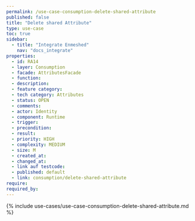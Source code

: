 ```yaml
---
permalink: /use-case-consumption-delete-shared-attribute
published: false
title: "Delete shared Attribute"
type: use-case
toc: true
sidebar:
  - title: "Integrate Enmeshed"
    nav: "docs_integrate"
properties:
  - id: RA14
  - layer: Consumption
  - facade: AttributesFacade
  - function:
  - description:
  - feature category:
  - tech category: Attributes
  - status: OPEN
  - comments:
  - actor: Identity
  - component: Runtime
  - trigger:
  - precondition:
  - result:
  - priority: HIGH
  - complexity: MEDIUM
  - size: M
  - created_at:
  - changed_at:
  - link auf testcode:
  - published: default
  - link: consumption/delete-shared-attribute
require:
required_by:
---
```


{% include use-cases/use-case-consumption-delete-shared-attribute.md %}
